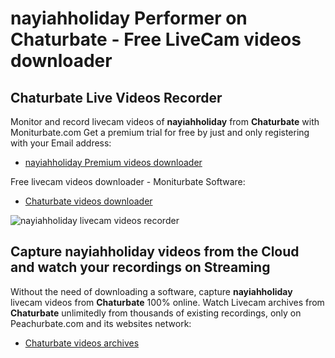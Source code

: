 # nayiahholiday Performer on Chaturbate - Free LiveCam videos downloader

## Chaturbate Live Videos Recorder

Monitor and record livecam videos of **nayiahholiday** from **Chaturbate** with Moniturbate.com
Get a premium trial for free by just and only registering with your Email address:
* [nayiahholiday Premium videos downloader](https://moniturbate.com/request-demo-licence-key.html)

Free livecam videos downloader - Moniturbate Software:
* [Chaturbate videos downloader](https://moniturbate.com/moniturbate-download-software.html)

![nayiahholiday livecam videos recorder](https://peachurnet.com/templates/moniturbate-software.png)


## Capture nayiahholiday videos from the Cloud and watch your recordings on Streaming

Without the need of downloading a software, capture **nayiahholiday** livecam videos from **Chaturbate** 100% online.
Watch Livecam archives from **Chaturbate** unlimitedly from thousands of existing recordings, only on Peachurbate.com and its websites network:
* [Chaturbate videos archives](https://peachurnet.com/)